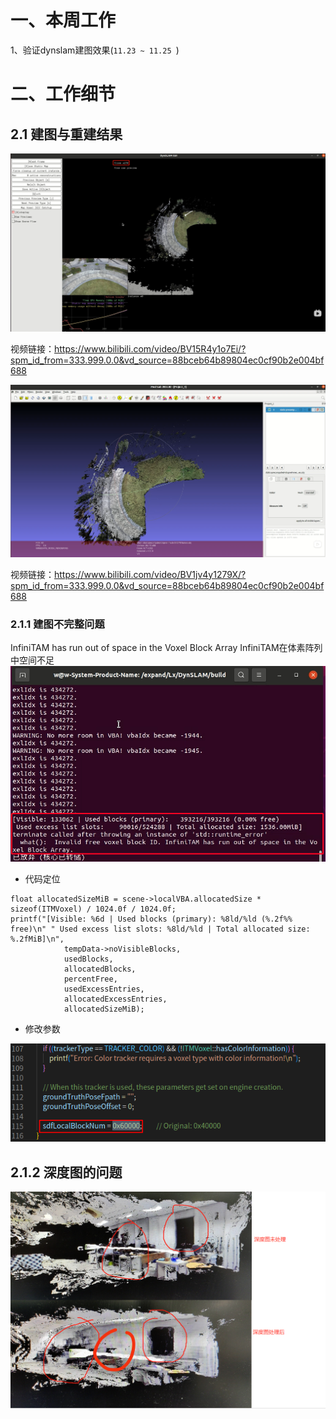 # 一、本周工作
1、验证dynslam建图效果(```11.23 ~ 11.25 ```)


# 二、工作细节
## 2.1 建图与重建结果
![](https://github.com/ZYJ-Group/darren_pty/blob/main/darren_pty/pic(Ninth%20week)/14.png)

视频链接：https://www.bilibili.com/video/BV15R4y1o7Ei/?spm_id_from=333.999.0.0&vd_source=88bceb64b89804ec0cf90b2e004bf688

![](https://github.com/ZYJ-Group/darren_pty/blob/main/darren_pty/pic(Ninth%20week)/15.png)

视频链接：https://www.bilibili.com/video/BV1jv4y1279X/?spm_id_from=333.999.0.0&vd_source=88bceb64b89804ec0cf90b2e004bf688

### 2.1.1 建图不完整问题
InfiniTAM has run out of space in the Voxel Block Array 
InfiniTAM在体素阵列中空间不足
![](https://github.com/ZJUT-IoCS-MAS/darren_pty/blob/main/1-UAV_SLAM_PRJ/1-pic/11.png)

- 代码定位
```
float allocatedSizeMiB = scene->localVBA.allocatedSize * sizeof(ITMVoxel) / 1024.0f / 1024.0f;
printf("[Visible: %6d | Used blocks (primary): %8ld/%ld (%.2f%% free)\n" " Used excess list slots: %8ld/%ld | Total allocated size: %.2fMiB]\n",
			tempData->noVisibleBlocks,
			usedBlocks,
			allocatedBlocks,
			percentFree,
			usedExcessEntries,
			allocatedExcessEntries,
			allocatedSizeMiB);
```
- 修改参数

![](https://github.com/ZJUT-IoCS-MAS/darren_pty/blob/main/1-UAV_SLAM_PRJ/1-pic/12.png)





## 2.1.2 深度图的问题
![](https://github.com/ZYJ-Group/darren_pty/blob/main/darren_pty/pic(Ninth%20week)/16.png)




      
      
      
